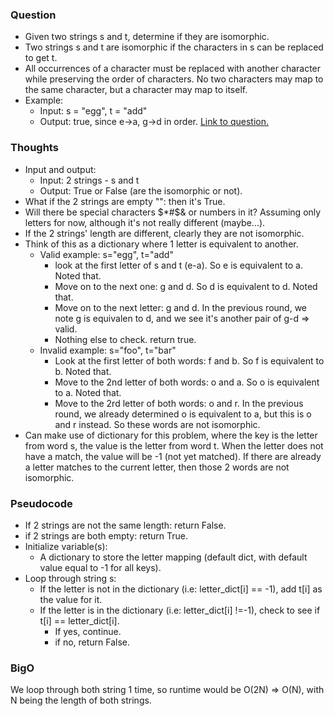### Question
- Given two strings s and t, determine if they are isomorphic.
- Two strings s and t are isomorphic if the characters in s can be replaced to get t.
- All occurrences of a character must be replaced with another character while preserving the order of characters. No two characters may map to the same character, but a character may map to itself.
- Example: 
    - Input: s = "egg", t = "add"
    - Output: true, since e->a, g->d in order.
[Link to question.](https://leetcode.com/problems/isomorphic-strings/?envType=study-plan&id=level-1)

### Thoughts
- Input and output:
    - Input: 2 strings - s and t
    - Output: True or False (are the isomorphic or not).
- What if the 2 strings are empty "": then it's True.
- Will there be special characters $*#$& or numbers in it? Assuming only letters for now, although it's not really different (maybe...).
- If the 2 strings' length are different, clearly they are not isomorphic.
- Think of this as a dictionary where 1 letter is equivalent to another.
    - Valid example: s="egg", t="add"
        - look at the first letter of s and t (e-a). So e is equivalent to a. Noted that.
        - Move on to the next one: g and d. So d is equivalent to d. Noted that.
        - Move on to the next letter: g and d. In the previous round, we note g is equivalen to d, and we see it's another pair of g-d => valid.
        - Nothing else to check. return true.
    - Invalid example: s="foo", t="bar"
        - Look at the first letter of both words: f and b. So f is equivalent to b. Noted that.
        - Move to the 2nd letter of both words: o and a. So o is equivalent to a. Noted that.
        - Move to the 2rd letter of both words: o and r. In the previous round, we already determined o is equivalent to a, but this is o and r instead. So these words are not isomorphic.
- Can make use of dictionary for this problem, where the key is the letter from word s, the value is the letter from word t. When the letter does not have a match, the value will be -1 (not yet matched). If there are already a letter matches to the current letter, then those 2 words are not isomorphic.

### Pseudocode
- If 2 strings are not the same length: return False.
- if 2 strings are both empty: return True.
- Initialize variable(s):
    - A dictionary to store the letter mapping (default dict, with default value equal to -1 for all keys).
- Loop through string s:
    - If the letter is not in the dictionary (i.e: letter_dict[i] == -1), add t[i] as the value for it.
    - If the letter is in the dictionary (i.e: letter_dict[i] !=-1), check to see if t[i] == letter_dict[i].
        - If yes, continue.
        - if no, return False.

### BigO
We loop through both string 1 time, so runtime would be O(2N) => O(N), with N being the length of both strings.